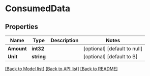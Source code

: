 # ConsumedData

## Properties
Name | Type | Description | Notes
------------ | ------------- | ------------- | -------------
**Amount** | **int32** |  | [optional] [default to null]
**Unit** | **string** |  | [optional] [default to B]

[[Back to Model list]](../README.md#documentation-for-models) [[Back to API list]](../README.md#documentation-for-api-endpoints) [[Back to README]](../README.md)

